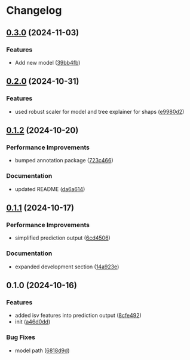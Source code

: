 # Changelog

## [0.3.0](https://github.com/geneton-ltd/genovisio_isv/compare/v0.2.0...v0.3.0) (2024-11-03)


### Features

* Add new model ([39bb4fb](https://github.com/geneton-ltd/genovisio_isv/commit/39bb4fb3ad610be842f1599ed3895229a7c8b029))

## [0.2.0](https://github.com/geneton-ltd/genovisio_isv/compare/v0.1.2...v0.2.0) (2024-10-31)


### Features

* used robust scaler for model and tree explainer for shaps ([e9980d2](https://github.com/geneton-ltd/genovisio_isv/commit/e9980d291c26c5f023c4eaede04c4aa7ed3c2ac2))

## [0.1.2](https://github.com/geneton-ltd/genovisio_isv/compare/v0.1.1...v0.1.2) (2024-10-20)


### Performance Improvements

* bumped annotation package ([723c466](https://github.com/geneton-ltd/genovisio_isv/commit/723c466350c965192d821816a6c9881e8f59f292))


### Documentation

* updated README ([da6a614](https://github.com/geneton-ltd/genovisio_isv/commit/da6a614926aca352cc1e20ef63617043c15badce))

## [0.1.1](https://github.com/geneton-ltd/genovisio_isv/compare/v0.1.0...v0.1.1) (2024-10-17)


### Performance Improvements

* simplified prediction output ([6cd4506](https://github.com/geneton-ltd/genovisio_isv/commit/6cd4506332855f8509599aab03294029acbe6186))


### Documentation

* expanded development section ([14a923e](https://github.com/geneton-ltd/genovisio_isv/commit/14a923e698bfd56d4540684782d265abeb13d742))

## 0.1.0 (2024-10-16)


### Features

* added isv features into prediction output ([8cfe492](https://github.com/geneton-ltd/genovisio_isv/commit/8cfe49266cf0d80bcc6bb13fc7cb502a8ae0fbbe))
* init ([a46d0dd](https://github.com/geneton-ltd/genovisio_isv/commit/a46d0dd10b6d8710f9ab28866490c84e598d1be5))


### Bug Fixes

* model path ([6818d9d](https://github.com/geneton-ltd/genovisio_isv/commit/6818d9dcfcc9ebe565c2e4f74eddb27dde82529d))
